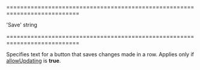 <!--**
/*-------------------------------------------
    Auto-generated file. Do not modify.
-------------------------------------------

**-->
===========================================================================
<!--default-->'Save'<!--/default-->
<!--type-->string<!--/type-->
===========================================================================

<!--shortDescription-->
Specifies text for a button that saves changes made in a row. Applies only if  [allowUpdating]({basewidgetpath}/Configuration/editing/#allowUpdating) is **true**.
<!--/shortDescription-->

<!--fullDescription-->

<!--/fullDescription-->